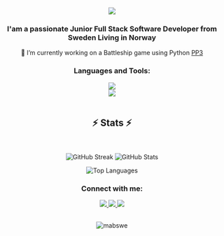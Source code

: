 <div align="center">

  
  <h1 align="center">
    <img src="https://readme-typing-svg.herokuapp.com/?font=Righteous&size=35&center=true&vCenter=true&width=500&height=70&duration=5000&lines=Hi+There!+👋;+I'm+Marat+Akbar+Boyev!;"/>
    <h3>I'am a passionate Junior Full Stack Software Developer from Sweden Living in Norway</h3>
</h1>

  <p>🔭 I’m currently working on a Battleship game using Python <a href="https://github.com/MABSWE/PP3.git">PP3</a></p>

  <h3>Languages and Tools:</h3>
<div align="center">
    <img src="https://skillicons.dev/icons?i=html,css,vscode,github,git,jquery"/><br>
    <img src="https://skillicons.dev/icons?i=python,javascript,photoshop,react,bootstrap,flask,django" /><br>

<br>
  <h2 align="center">⚡ Stats ⚡</h2>
  <br>


<!-- GitHub Streak Stats -->
<p align="center">
<img src="https://github-readme-streak-stats.herokuapp.com/?user=MABSWE&theme=dark" alt="GitHub Streak" style="border: none;"/>

<!-- GitHub Stats -->

  <img src="https://github-readme-stats.vercel.app/api?username=MABSWE&&theme=dark&show_icons=true&locale=en" alt="GitHub Stats" style="border: none;"/>

<!-- Top Languages -->
<img src="https://github-readme-stats.vercel.app/api/top-langs?username=MABSWE&&theme=dark&show_icons=true&locale=en&layout=compact" alt="Top Languages" style="border: none;"/></p>


<!-- Connect with me -->
<h3>Connect with me:</h3>

<div align="center"> 
  <a href="mailto:maratboyev86@gmail.com">
    <img src="https://img.shields.io/badge/Gmail-333333?style=for-the-badge&logo=gmail&logoColor=red" />
  </a>
  <a href="linkedin.com/in/marat-akbar-boyev-3964b7113" target="_blank">
    <img src="https://img.shields.io/badge/LinkedIn-0077B5?style=for-the-badge&logo=linkedin&logoColor=white" target="_blank" />
    <a href="https://instagram.com/corechivate" target="_blank">
  <img src="https://img.shields.io/badge/Instagram-E4405F?style=for-the-badge&logo=instagram&logoColor=white" target="_blank" /></a>
</div>
<br>
  <p>
    <img src="https://komarev.com/ghpvc/?username=mabswe&label=Profile%20views&color=0e75b6&style=flat" alt="mabswe" />
  </p>

</div>
</div>
